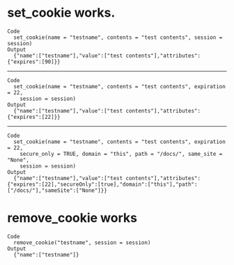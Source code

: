 # set_cookie works.

    Code
      set_cookie(name = "testname", contents = "test contents", session = session)
    Output
      {"name":["testname"],"value":["test contents"],"attributes":{"expires":[90]}} 

---

    Code
      set_cookie(name = "testname", contents = "test contents", expiration = 22,
        session = session)
    Output
      {"name":["testname"],"value":["test contents"],"attributes":{"expires":[22]}} 

---

    Code
      set_cookie(name = "testname", contents = "test contents", expiration = 22,
        secure_only = TRUE, domain = "this", path = "/docs/", same_site = "None",
        session = session)
    Output
      {"name":["testname"],"value":["test contents"],"attributes":{"expires":[22],"secureOnly":[true],"domain":["this"],"path":["/docs/"],"sameSite":["None"]}} 

# remove_cookie works

    Code
      remove_cookie("testname", session = session)
    Output
      {"name":["testname"]} 

